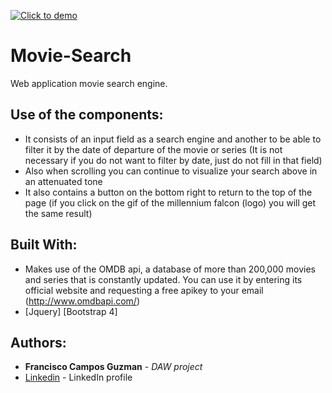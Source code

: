 
<a href="https://campos4guzman.github.io/Movie-Search/"><img src="https://images-na.ssl-images-amazon.com/images/I/51A10zqCNeL.png" title="Click to demo"></a>

# Movie-Search

Web application movie search engine.

## Use of the components:

* It consists of an input field as a search engine and another to be able to filter it by the date of 
departure of the movie or series (It is not necessary if you do not want to filter by date, just do not fill in that field)
* Also when scrolling you can continue to visualize your search above in an attenuated tone
* It also contains a button on the bottom right to return to the top of the page (if you click on the gif of the millennium falcon (logo) you will get the same result)

## Built With:

* Makes use of the OMDB api, a database of more than 200,000 movies and series that is constantly updated. You can use it by entering its official website and requesting a free apikey to your email (http://www.omdbapi.com/)
* [Jquery] [Bootstrap 4]

## Authors:

* **Francisco Campos Guzman** - *DAW project*
* [Linkedin](www.linkedin.com/in/francisco-campos-guzmán-62a10a150) - LinkedIn profile
